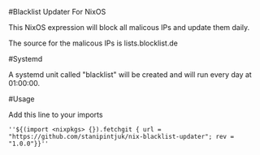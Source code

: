 #Blacklist Updater For NixOS

This NixOS expression will block all malicous IPs and update them daily.

The source for the malicous IPs is lists.blocklist.de

#Systemd

A systemd unit called "blacklist" will be created and will run every day at 01:00:00.

#Usage

Add this line to your imports
```
''${(import <nixpkgs> {}).fetchgit { url = "https://github.com/stanipintjuk/nix-blacklist-updater"; rev = "1.0.0"}}''
```
